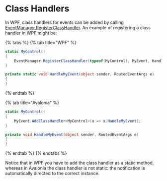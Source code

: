# Class Handlers

In WPF, class handlers for events can be added by calling [EventManager.RegisterClassHandler](https://msdn.microsoft.com/en-us/library/ms597875.aspx). An example of registering a class handler in WPF might be:

{% tabs %}
{% tab title="WPF" %}
```csharp
static MyControl()
{
    EventManager.RegisterClassHandler(typeof(MyControl), MyEvent, HandleMyEvent));
}

private static void HandleMyEvent(object sender, RoutedEventArgs e)
{
}
```
{% endtab %}

{% tab title="Avalonia" %}
```csharp
static MyControl()
{
    MyEvent.AddClassHandler<MyControl>(x => x.HandleMyEvent);
}

private void HandleMyEvent(object sender, RoutedEventArgs e)
{
}
```
{% endtab %}
{% endtabs %}

Notice that in WPF you have to add the class handler as a static method, whereas in Avalonia the class handler is not static: the notification is automatically directed to the correct instance.

